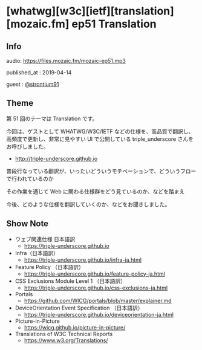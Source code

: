 # [whatwg][w3c][ietf][translation][mozaic.fm] ep51 Translation

## Info

audio: https://files.mozaic.fm/mozaic-ep51.mp3

published_at
: 2019-04-14

guest
: [@strontium91](https://twitter.com/strontium91)


## Theme

第 51 回のテーマは Translation です。

今回は、ゲストとして WHATWG/W3C/IETF などの仕様を、高品質で翻訳し、高頻度で更新し、非常に見やすい UI で公開している triple_underscore さんをお呼びしました。

- <http://triple-underscore.github.io>

普段行なっている翻訳が、いったいどういうモチベーションで、どういうフローで行われているのか

その作業を通じて Web に関わる仕様群をどう見ているのか、などを踏まえ

今後、どのような仕様を翻訳していくのか、などをお聞きしました。


## Show Note

- ウェブ関連仕様 日本語訳
  - <https://triple-underscore.github.io>
- Infra（日本語訳）
  - <https://triple-underscore.github.io/infra-ja.html>
- Feature Policy （日本語訳）
  - <https://triple-underscore.github.io/feature-policy-ja.html>
- CSS Exclusions Module Level 1 （日本語訳）
  - <https://triple-underscore.github.io/css-exclusions-ja.html>
- Portals
  - <https://github.com/WICG/portals/blob/master/explainer.md>
- DeviceOrientation Event Specification （日本語訳）
  - <https://triple-underscore.github.io/deviceorientation-ja.html>
- Picture-in-Picture
  - <https://wicg.github.io/picture-in-picture/>
- Translations of W3C Technical Reports
  - <https://www.w3.org/Translations/>
